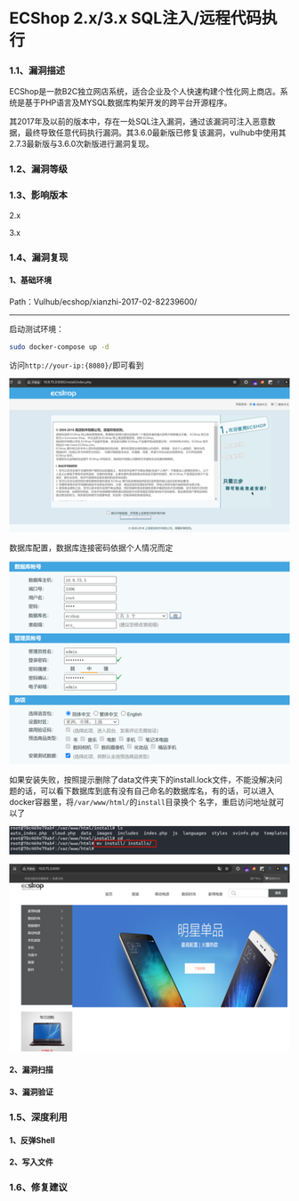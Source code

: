 # ECShop 2.x/3.x SQL注入/远程代码执行



### 1.1、漏洞描述

ECShop是一款B2C独立网店系统，适合企业及个人快速构建个性化网上商店。系统是基于PHP语言及MYSQL数据库构架开发的跨平台开源程序。

其2017年及以前的版本中，存在一处SQL注入漏洞，通过该漏洞可注入恶意数据，最终导致任意代码执行漏洞。其3.6.0最新版已修复该漏洞，vulhub中使用其2.7.3最新版与3.6.0次新版进行漏洞复现。



### 1.2、漏洞等级

### 1.3、影响版本

2.x

3.x

### 1.4、漏洞复现

#### 1、基础环境

Path：Vulhub/ecshop/xianzhi-2017-02-82239600/ 

---

启动测试环境：

```bash
sudo docker-compose up -d
```

访问`http://your-ip:{8080}/`即可看到

![image-20231220152515734](./imgs/image-20231220152515734.png)

数据库配置，数据库连接密码依据个人情况而定

![image-20231220152750001](./imgs/image-20231220152750001.png)

如果安装失败，按照提示删除了data文件夹下的install.lock文件，不能没解决问题的话，可以看下数据库到底有没有自己命名的数据库名，有的话，可以进入 docker容器里，将`/var/www/html/`的`install`目录换个 名字，重启访问地址就可以了

![image-20231220153718717](./imgs/image-20231220153718717.png)

![image-20231220153401155](./imgs/image-20231220153401155.png)

#### 2、漏洞扫描

#### 3、漏洞验证

### 1.5、深度利用

#### 1、反弹Shell

#### 2、写入文件

### 1.6、修复建议
